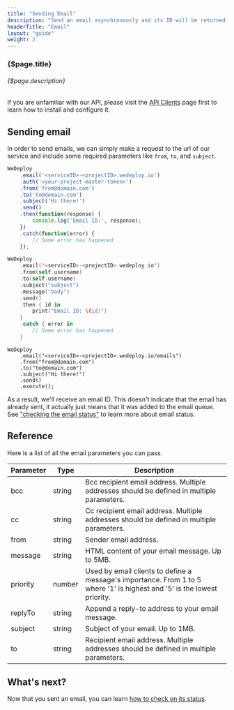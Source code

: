 ```yaml
---
title: "Sending Email"
description: "Send an email asynchronously and its ID will be returned."
headerTitle: "Email"
layout: "guide"
weight: 2
---
```


### {$page.title}

###### {$page.description}

<aside>

If you are unfamiliar with our API, please visit the [API Clients](/docs/intro/api-clients.html) page first to learn how to install and configure it.

</aside>

<article id="1">

## Sending email

In order to send emails, we can simply make a request to the url of our service and include some required parameters like `from`, `to`, and `subject`.

```javascript
WeDeploy
	.email('<serviceID>-<projectID>.wedeploy.io')
	.auth('<your-project-master-token>')
	.from('from@domain.com')
	.to('to@domain.com')
	.subject('Hi there!')
	.send()
	.then(function(response) {
		console.log('Email ID:', response);
	})
	.catch(function(error) {
		// Some error has happened
	});
```
```swift
WeDeploy
	.email('<serviceID>-<projectID>.wedeploy.io')
	.from(self.username)
	.to(self.username)
	.subject("subject")
	.message("body")
	.send()
	.then { id in
		print("Email ID: \(id)")
	}
	.catch { error in
		// Some error has happened
	}
```
```text/x-java
WeDeploy
	.email("<serviceID>-<projectID>.wedeploy.io/emails")
	.from("from@domain.com")
	.to("to@domain.com")
	.subject("Hi there!")
	.send()
	.execute();
```

As a result, we'll receive an email ID. This doesn't indicate that the email has already sent, it actually just means that it was added to the email queue. See ["checking the email status"](/docs/email/checking-status.html) to learn more about email status.

</article>

<article id="2">

## Reference

Here is a list of all the email parameters you can pass.

<div class="table-container">

Parameter    | Type    | Description
------------ | ------- | ------------
bcc          | string  | Bcc recipient email address. Multiple addresses should be defined in multiple parameters.
cc           | string  | Cc recipient email address. Multiple addresses should be defined in multiple parameters.
from         | string  | Sender email address.
message      | string  | HTML content of your email message. Up to 5MB.
priority     | number  | Used by email clients to define a message's importance. From 1 to 5 where '1' is highest and '5' is the lowest priority.
replyTo      | string  | Append a reply-to address to your email message.
subject      | string  | Subject of your email. Up to 1MB.
to           | string  | Recipient email address. Multiple addresses should be defined in multiple parameters.

</div>

</article>

## What's next?

Now that you sent an email, you can learn [how to check on its status](/docs/email/checking-status.html).
